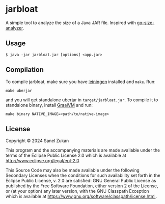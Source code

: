 # jarbloat

A simple tool to analyze the size of a Java JAR file. Inspired with [go-size-analyzer](https://github.com/Zxilly/go-size-analyzer).

## Usage

```
$ java -jar jarbloat.jar [options] <app.jar>
```

## Compilation

To compile jarbloat, make sure you have
[leiningen](https://leiningen.org/) installed and `make`. Run:

```
make uberjar
```

and you will get standalone uberjar in `target/jarbloat.jar`. To
compile it to standalone binary, install
[GraalVM](https://www.graalvm.org/) and run:

```
make binary NATIVE_IMAGE=<path/to/native-image>
```

## License

Copyright © 2024 Sanel Zukan

This program and the accompanying materials are made available under the
terms of the Eclipse Public License 2.0 which is available at
http://www.eclipse.org/legal/epl-2.0.

This Source Code may also be made available under the following Secondary
Licenses when the conditions for such availability set forth in the Eclipse
Public License, v. 2.0 are satisfied: GNU General Public License as published by
the Free Software Foundation, either version 2 of the License, or (at your
option) any later version, with the GNU Classpath Exception which is available
at https://www.gnu.org/software/classpath/license.html.
